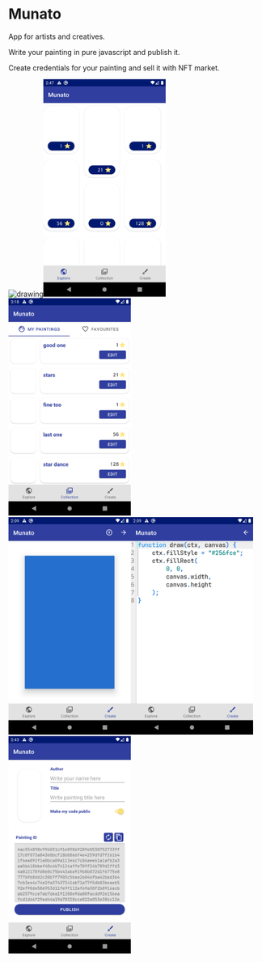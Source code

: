 # Munato

App for artists and creatives.

Write your painting in pure javascript and publish it.

Create credentials for your painting and sell it with NFT market.

<img src="app/src/main/assets/screens/device-2021-07-14-024643.png" alt="drawing" height="430"/><img src="app/src/main/assets/screens/device-2021-07-14-024725.png" alt="drawing" height="430"/><img src="app/src/main/assets/screens/device-2021-07-16-031816.png" alt="drawing" height="430"/>  
<img src="app/src/main/assets/screens/device-2021-07-15-020922.png" alt="drawing" height="430"/><img src="app/src/main/assets/screens/device-2021-07-15-020931.png" alt="drawing" height="430"/><img src="app/src/main/assets/screens/device-2021-07-16-024324.png" alt="drawing" height="430"/>  